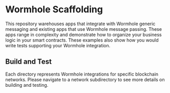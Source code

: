 # Wormhole Scaffolding

This repository warehouses apps that integrate with Wormhole generic messaging and existing apps that use Wormhole message passing. These apps range in complexity and demonstrate how to organize your business logic in your smart contracts. These examples also show how you would write tests supporting your Wormhole integration.

## Build and Test

Each directory represents Wormhole integrations for specific blockchain networks. Please navigate
to a network subdirectory to see more details on building and testing.
